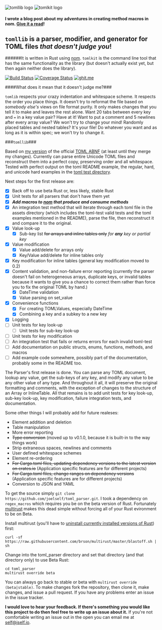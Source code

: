 ![tomllib logo](https://dislocal.com/wp-content/uploads/2016/01/tomllib_logo1.svg)          ![tomlkit logo](https://dislocal.com/wp-content/uploads/2016/01/tomlkit_logo1.svg)
#### I wrote a blog post about my adventures in creating method macros in __nom__. [Give it a read](https://wp.me/p7ikGY-3g)!
## `tomllib` is a parser, modifier, and generator for TOML files ***that doesn't judge you***! 

######It is written in Rust using [nom](https://github.com/Geal/nom). `tomlkit` is the command line tool that has the same functionality as the library  (but doesn't actually exist yet, but then again neither does the library).

[![Build Status](https://travis-ci.org/joelself/toml_parser.svg?branch=master)](https://travis-ci.org/joelself/toml_parser) [![Coverage Status](https://coveralls.io/repos/joelself/toml_parser/badge.svg?branch=master&service=github)](https://coveralls.io/github/joelself/toml_parser?branch=master) [![ghit.me](https://ghit.me/badge.svg?repo=joelself/toml_parser)](https://ghit.me/repo/joelself/toml_parser)

####What does it mean that it doesn't judge me?###

`tomlib` respects your crazy indentation and whitespace scheme. It respects the order you place things. It doesn't try to reformat the file based on *somebody else's* views on file format purity. It only makes changes that you tell it to make and leaves the rest alone. Want 20 tabs between every key and `=` in a key value pair? Have at it! Want to put a comment and 5 newlines after every array value? We won't try to change your mind! Randomly placed tables and nested tables? It's your file! Do whatever you want and as long as it is within spec; we won't try to change it.

###`tomllib`###

Based on [my version](https://github.com/joelself/toml/blob/abnf/toml.abnf) of the official [TOML ABNF](https://github.com/toml-lang/toml/blob/abnf/toml.abnf#L54) (at least until they merge my changes). Currently can parse entire Unicode TOML files and reconstruct them into a perfect copy, preserving order and all whitespace. Tested with perfect output on the toml README example, the regular, hard, and unicode hard examples in the [toml test directory](https://github.com/toml-lang/toml/tree/master/tests).

Next steps for the first release are:
- [x] Back off to use beta Rust or, less likely, stable Rust
- [x] Unit tests for all parsers that don't have them yet
- [x] ***Add macros to [nom](https://github.com/joelself/nom/tree/methods) that produce and consume methods***
- [x] An integration test method that will iterate through each toml file in the assets directory (which includes the toml-test valid tests and the toml examples mentioned in the README), parse the file, then reconstruct it and compare it to the original.
- [x] Value look-up
  - [x] Sub-key list ~~for arrays and inline tables only~~ *for __any__ key or partial key*
- [x] Value modification
  - [x] Value add/delete for arrays only
  - [x] Key/Value add/delete for inline tables only
- [x] Key modification for inline tables (general key modification moved to 0.2)
- [x] Content validation, and non-failure error reporting (currently the parser doesn't fail on heterogeneous arrays, duplicate keys, or invalid tables because it wants to give you a chance to correct them rather than  force you to fix the original TOML by hand.)
  - [x] DateTime validation
  - [x] Value parsing on set_value
- [x] Convenience functions
  - [x] For creating TOMLValues, especially DateTime
  - [x] Combining a key and a subkey to a new key
- [x] Logging
- [ ] Unit tests for key look-up
  - [ ] Unit tests for sub-key look-up
- [ ] Unit tests for key modification
- [ ] An integration test that fails or returns errors for each invalid toml-test
- [ ] Add documentation on public structs, enums, functions, methods, and macros
- [ ] Add example code somewhere, possibly part of the documentation, probably some in the README too.

The Parser's first release is done. You can parse any TOML document, lookup any value, get the sub-keys of any key, and modify any value to be any other value of any type. And throughout it all, it will preserve the original formatting and comments, with the exception of changes to the structure of an Array or InlineTable. All that remains is to add unit tests for key look-up, sub-key look-up, key modification, failure integration tests, and documentation.

Some other things I will probably add for future realeses:
* Element addition and deletion
* Table manipulation
* More error reporting
* ~~Type conversion~~ (moved up to v0.1.0, because it is built-in to the way things work)
* Strip extraneous spaces, newlines and comments
* User defined whitespace schemes
* Element re-ordering
* ~~For Cargo.toml files, updating dependency versions to the latest version on crates.io~~ (Application specific features are for different projects)
* ~~For Cargo.toml files, change ranges on dependency versions~~ (Application specific features are for different projects)
* Conversion to JSON and YAML

To get the source simply ```git clone https://github.com/joelself/toml_parser.git```.
I took a dependency on `regex_macros` which requires you be on the beta version of Rust. Fortunately [multirust](https://github.com/brson/multirust) makes this dead simple without forcing all of your Rust evironment to be on Beta.

Install multirust (you'll have to [uninstall currently installed versions of Rust](https://doc.rust-lang.org/book/installing-rust.html#uninstalling)) first:

```shell
curl -sf https://raw.githubusercontent.com/brson/multirust/master/blastoff.sh | sh
```
Change into the toml_parser directory and set that directory (and that directory only) to use Beta Rust:

```shell
cd toml_parser
multirust override beta
```

You can always go back to stable or beta with ```multirust override (beta|stable)```.
To make changes fork the repository, then clone it, make changes, and issue a pull request. If you have any problems enter an issue in the issue tracker.

**I would love to hear your feedback. If there's something you would like this project to do then feel free to write up an issue about it.** If you're not comfortable writing an issue out in the open you can email me at <self@jself.io>.

